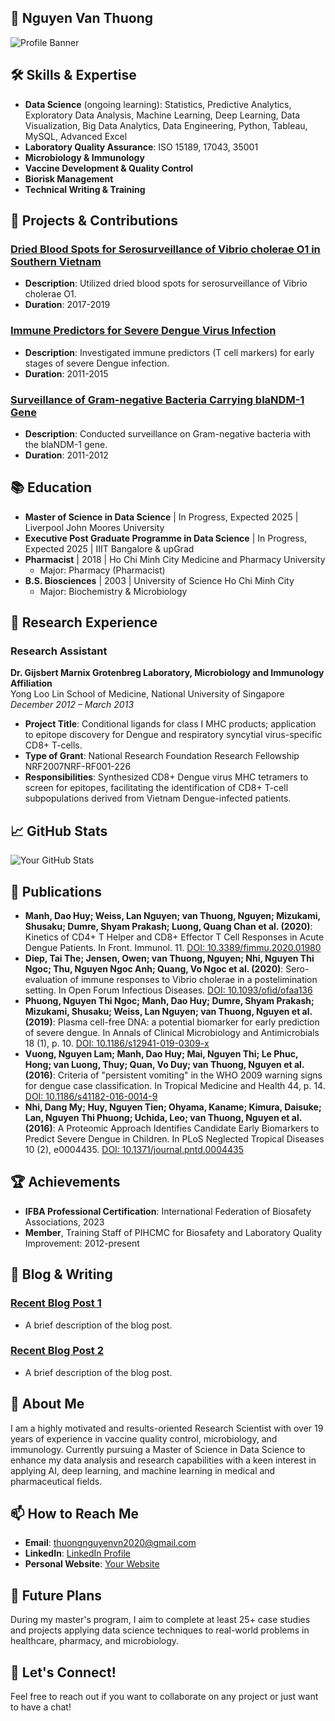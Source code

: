 ## 💼 Nguyen Van Thuong

![Profile Banner](URL_TO_YOUR_BANNER_IMAGE)

## 🛠 Skills & Expertise

- **Data Science** (ongoing learning): Statistics, Predictive Analytics, Exploratory Data Analysis, Machine Learning, Deep Learning, Data Visualization, Big Data Analytics, Data Engineering, Python, Tableau, MySQL, Advanced Excel
- **Laboratory Quality Assurance**: ISO 15189, 17043, 35001
- **Microbiology & Immunology**
- **Vaccine Development & Quality Control**
- **Biorisk Management**
- **Technical Writing & Training**

## 🚀 Projects & Contributions

### [Dried Blood Spots for Serosurveillance of Vibrio cholerae O1 in Southern Vietnam](URL_TO_PROJECT_1)
- **Description**: Utilized dried blood spots for serosurveillance of Vibrio cholerae O1.
- **Duration**: 2017-2019

### [Immune Predictors for Severe Dengue Virus Infection](URL_TO_PROJECT_2)
- **Description**: Investigated immune predictors (T cell markers) for early stages of severe Dengue infection.
- **Duration**: 2011-2015

### [Surveillance of Gram-negative Bacteria Carrying blaNDM-1 Gene](URL_TO_PROJECT_3)
- **Description**: Conducted surveillance on Gram-negative bacteria with the blaNDM-1 gene.
- **Duration**: 2011-2012

## 📚 Education

- **Master of Science in Data Science** | In Progress, Expected 2025 | Liverpool John Moores University
- **Executive Post Graduate Programme in Data Science** | In Progress, Expected 2025 | IIIT Bangalore & upGrad
- **Pharmacist** | 2018 | Ho Chi Minh City Medicine and Pharmacy University
  - Major: Pharmacy (Pharmacist)
- **B.S. Biosciences** | 2003 | University of Science Ho Chi Minh City
  - Major: Biochemistry & Microbiology

## 🧪 Research Experience

### Research Assistant  
**Dr. Gijsbert Marnix Grotenbreg Laboratory, Microbiology and Immunology Affiliation**  
Yong Loo Lin School of Medicine, National University of Singapore  
*December 2012 – March 2013*  

- **Project Title**: Conditional ligands for class I MHC products; application to epitope discovery for Dengue and respiratory syncytial virus-specific CD8+ T-cells.  
- **Type of Grant**: National Research Foundation Research Fellowship NRF2007NRF-RF001-226  
- **Responsibilities**: Synthesized CD8+ Dengue virus MHC tetramers to screen for epitopes, facilitating the identification of CD8+ T-cell subpopulations derived from Vietnam Dengue-infected patients.

## 📈 GitHub Stats

![Your GitHub Stats](https://github-readme-stats.vercel.app/api?username=ThNgVN-DS&show_icons=true&theme=radical)

## 📝 Publications

- **Manh, Dao Huy; Weiss, Lan Nguyen; van Thuong, Nguyen; Mizukami, Shusaku; Dumre, Shyam Prakash; Luong, Quang Chan et al. (2020)**: Kinetics of CD4+ T Helper and CD8+ Effector T Cell Responses in Acute Dengue Patients. In Front. Immunol. 11. [DOI: 10.3389/fimmu.2020.01980](https://doi.org/10.3389/fimmu.2020.01980)
- **Diep, Tai The; Jensen, Owen; van Thuong, Nguyen; Nhi, Nguyen Thi Ngoc; Thu, Nguyen Ngoc Anh; Quang, Vo Ngoc et al. (2020)**: Sero-evaluation of immune responses to Vibrio cholerae in a postelimination setting. In Open Forum Infectious Diseases. [DOI: 10.1093/ofid/ofaa136](https://doi.org/10.1093/ofid/ofaa136)
- **Phuong, Nguyen Thi Ngoc; Manh, Dao Huy; Dumre, Shyam Prakash; Mizukami, Shusaku; Weiss, Lan Nguyen; van Thuong, Nguyen et al. (2019)**: Plasma cell-free DNA: a potential biomarker for early prediction of severe dengue. In Annals of Clinical Microbiology and Antimicrobials 18 (1), p. 10. [DOI: 10.1186/s12941-019-0309-x](https://doi.org/10.1186/s12941-019-0309-x)
- **Vuong, Nguyen Lam; Manh, Dao Huy; Mai, Nguyen Thi; Le Phuc, Hong; van Luong, Thuy; Quan, Vo Duy; van Thuong, Nguyen et al. (2016)**: Criteria of "persistent vomiting" in the WHO 2009 warning signs for dengue case classification. In Tropical Medicine and Health 44, p. 14. [DOI: 10.1186/s41182-016-0014-9](https://doi.org/10.1186/s41182-016-0014-9)
- **Nhi, Dang My; Huy, Nguyen Tien; Ohyama, Kaname; Kimura, Daisuke; Lan, Nguyen Thi Phuong; Uchida, Leo; van Thuong, Nguyen et al. (2016)**: A Proteomic Approach Identifies Candidate Early Biomarkers to Predict Severe Dengue in Children. In PLoS Neglected Tropical Diseases 10 (2), e0004435. [DOI: 10.1371/journal.pntd.0004435](https://doi.org/10.1371/journal.pntd.0004435)

## 🏆 Achievements

- **IFBA Professional Certification**: International Federation of Biosafety Associations, 2023
- **Member**, Training Staff of PIHCMC for Biosafety and Laboratory Quality Improvement: 2012-present

## 📝 Blog & Writing

### [Recent Blog Post 1](URL_TO_BLOG_POST_1)
- A brief description of the blog post.

### [Recent Blog Post 2](URL_TO_BLOG_POST_2)
- A brief description of the blog post.

## 🌟 About Me

I am a highly motivated and results-oriented Research Scientist with over 19 years of experience in vaccine quality control, microbiology, and immunology. Currently pursuing a Master of Science in Data Science to enhance my data analysis and research capabilities with a keen interest in applying AI, deep learning, and machine learning in medical and pharmaceutical fields.

## 📫 How to Reach Me

- **Email**: thuongnguyenvn2020@gmail.com
- **LinkedIn**: [LinkedIn Profile](https://www.linkedin.com/in/nguyen-van-thuong-04582360/)
- **Personal Website**: [Your Website](URL_TO_YOUR_WEBSITE)

## 🧠 Future Plans

During my master's program, I aim to complete at least 25+ case studies and projects applying data science techniques to real-world problems in healthcare, pharmacy, and microbiology.

## 💬 Let's Connect!

Feel free to reach out if you want to collaborate on any project or just want to have a chat!
